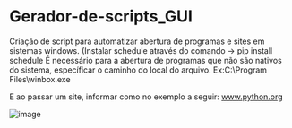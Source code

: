# Gerador-de-scripts_GUI
Criação de script para automatizar abertura de programas e sites em sistemas windows.
(Instalar schedule através do comando -> pip install schedule
É necessário para a abertura de programas que não são nativos do sistema, específicar o caminho do local do arquivo. Ex:C:\Program Files\winbox.exe

E ao passar um site, informar como no exemplo a seguir: www.python.org

![image](https://user-images.githubusercontent.com/95994249/150700659-a7b2c052-cec9-4547-9265-b22643d3b152.png)
